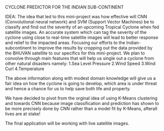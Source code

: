 CYCLONE PREDICTOR FOR THE INDIAN SUB-CONTINENT

IDEA: The idea that led to this mini-project was how effective will CNN (Convolutional neural network) and SVM (Support Vector Machines) be to classify and find out the severity of an upcoming Tropical Cyclone when fed satellite images. An accurate system which can tag the severity of the cyclone using close to real-time satellite images will lead to better response and relief to the impacted areas. Focusing our efforts to the Indian-subcontinent to improve the results by cropping out the data provided by the BHUVAN satellite to our specifics for this mini-project. We plan to convolve through main features that will help us single out a cyclone from other natural disasters namely:
1.Sea Level Pressure
2.Wind Speed
3.Wind Curl
4.Temperature

The above information along with modest domain knowledge will give us a fair idea on how the cyclone is going to develop, which area is under threat and hence a chance for us to help save both life and property.

We have decided to pivot from the orginal idea of using K-Means clustering and towards CNN because image classification and prediction has shown to be more precisely done by CNN rather than a model fit by K-Means, afterall lives are at stake!

The final application will be working with live satellite images.
